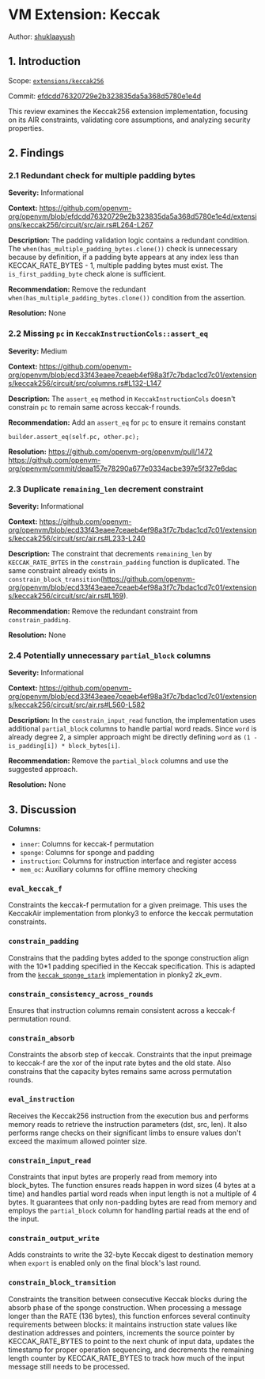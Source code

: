 # VM Extension: Keccak

Author: [shuklaayush](https://github.com/shuklaayush)

## 1. Introduction

Scope: [`extensions/keccak256`](https://github.com/openvm-org/openvm/blob/main/extensions/keccak256/)

Commit: [efdcdd76320729e2b323835da5a368d5780e1e4d](https://github.com/openvm-org/openvm/commit/efdcdd76320729e2b323835da5a368d5780e1e4d)

This review examines the Keccak256 extension implementation, focusing on its AIR constraints, validating core assumptions, and analyzing security properties.

## 2. Findings

### 2.1 Redundant check for multiple padding bytes

**Severity:** Informational

**Context:** https://github.com/openvm-org/openvm/blob/efdcdd76320729e2b323835da5a368d5780e1e4d/extensions/keccak256/circuit/src/air.rs#L264-L267

**Description:** The padding validation logic contains a redundant condition. The `when(has_multiple_padding_bytes.clone())` check is unnecessary because by definition, if a padding byte appears at any index less than KECCAK_RATE_BYTES - 1, multiple padding bytes must exist. The `is_first_padding_byte` check alone is sufficient.

**Recommendation:** Remove the redundant `when(has_multiple_padding_bytes.clone())` condition from the assertion.

**Resolution:** None

### 2.2 Missing `pc` in `KeccakInstructionCols::assert_eq`

**Severity:** Medium

**Context:** https://github.com/openvm-org/openvm/blob/ecd33f43eaee7ceaeb4ef98a3f7c7bdac1cd7c01/extensions/keccak256/circuit/src/columns.rs#L132-L147

**Description:** The `assert_eq` method in `KeccakInstructionCols` doesn't constrain `pc` to remain same across keccak-f rounds.

**Recommendation:** Add an `assert_eq` for `pc` to ensure it remains constant

```
builder.assert_eq(self.pc, other.pc);
```

**Resolution:** https://github.com/openvm-org/openvm/pull/1472
https://github.com/openvm-org/openvm/commit/deaa157e78290a677e0334acbe397e5f327e6dac

### 2.3 Duplicate `remaining_len` decrement constraint

**Severity:** Informational

**Context:** https://github.com/openvm-org/openvm/blob/ecd33f43eaee7ceaeb4ef98a3f7c7bdac1cd7c01/extensions/keccak256/circuit/src/air.rs#L233-L240

**Description:** The constraint that decrements `remaining_len` by `KECCAK_RATE_BYTES` in the `constrain_padding` function is duplicated. The same constraint already exists in `constrain_block_transition`(https://github.com/openvm-org/openvm/blob/ecd33f43eaee7ceaeb4ef98a3f7c7bdac1cd7c01/extensions/keccak256/circuit/src/air.rs#L169).

**Recommendation:** Remove the redundant constraint from `constrain_padding`.

**Resolution:** None

### 2.4 Potentially unnecessary `partial_block` columns

**Severity:** Informational

**Context:** https://github.com/openvm-org/openvm/blob/ecd33f43eaee7ceaeb4ef98a3f7c7bdac1cd7c01/extensions/keccak256/circuit/src/air.rs#L560-L582

**Description:** In the `constrain_input_read` function, the implementation uses additional `partial_block` columns to handle partial word reads. Since `word` is already degree 2, a simpler approach might be directly defining `word` as `(1 - is_padding[i]) * block_bytes[i]`.

**Recommendation:** Remove the `partial_block` columns and use the suggested approach.

**Resolution:** None

## 3. Discussion

**Columns:**

- `inner`: Columns for keccak-f permutation
- `sponge`: Columns for sponge and padding
- `instruction`: Columns for instruction interface and register access
- `mem_oc`: Auxiliary columns for offline memory checking

### `eval_keccak_f`

Constraints the keccak-f permutation for a given preimage. This uses the KeccakAir implementation from plonky3 to enforce the keccak permutation constraints.

### `constrain_padding`

Constrains that the padding bytes added to the sponge construction align with the 10\*1 padding specified in the Keccak specification. This is adapted from the [`keccak_sponge_stark`](https://github.com/0xPolygonZero/zk_evm/blob/ef388619ffbd5305209519a3a5bc0396185d68ac/evm_arithmetization/src/keccak_sponge/keccak_sponge_stark.rs) implementation in plonky2 zk_evm.

### `constrain_consistency_across_rounds`

Ensures that instruction columns remain consistent across a keccak-f permutation round.

### `constrain_absorb`

Constraints the absorb step of keccak. Constraints that the input preimage to keccak-f are the xor of the input rate bytes and the old state. Also constrains that the capacity bytes remains same across permutation rounds.

### `eval_instruction`

Receives the Keccak256 instruction from the execution bus and performs memory reads to retrieve the instruction parameters (dst, src, len). It also performs range checks on their significant limbs to ensure values don't exceed the maximum allowed pointer size.

### `constrain_input_read`

Constraints that input bytes are properly read from memory into block_bytes. The function ensures reads happen in word sizes (4 bytes at a time) and handles partial word reads when input length is not a multiple of 4 bytes. It guarantees that only non-padding bytes are read from memory and employs the `partial_block` column for handling partial reads at the end of the input.

### `constrain_output_write`

Adds constraints to write the 32-byte Keccak digest to destination memory when `export` is enabled only on the final block's last round.

### `constrain_block_transition`

Constraints the transition between consecutive Keccak blocks during the absorb phase of the sponge construction. When processing a message longer than the RATE (136 bytes), this function enforces several continuity requirements between blocks: it maintains instruction state values like destination addresses and pointers, increments the source pointer by KECCAK_RATE_BYTES to point to the next chunk of input data, updates the timestamp for proper operation sequencing, and decrements the remaining length counter by KECCAK_RATE_BYTES to track how much of the input message still needs to be processed.
